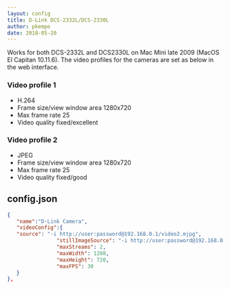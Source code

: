 ```yaml
---
layout: config
title: D-Link DCS-2332L/DCS-2330L
author: pkempe
date: 2018-05-20
---
```

Works for both DCS-2332L and DCS2330L on Mac Mini late 2009 (MacOS El Capitan 10.11.6). The video profiles for the cameras are set as below in the web interface.

### Video profile 1
* H.264
* Frame size/view window area 1280x720
* Max frame rate 25
* Video quality fixed/excellent

### Video profile 2
* JPEG
* Frame size/view window area 1280x720
* Max frame rate 25
* Video quality fixed/good

## config.json

```json
{
   "name":"D-Link Camera",
   "videoConfig":{
   "source": "-i http://user:password@192.168.0.1/video2.mjpg",
                "stillImageSource": "-i http://user:password@192.168.0.1/image/jpeg.cgi?profileid=1",
                "maxStreams": 2,
                "maxWidth": 1280,
                "maxHeight": 720,
                "maxFPS": 30
   }
},
```
